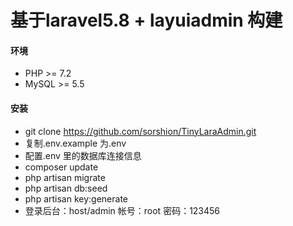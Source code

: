 # 基于laravel5.8 + layuiadmin 构建
#### 环境
* PHP >= 7.2
* MySQL >= 5.5

#### 安装
* git clone https://github.com/sorshion/TinyLaraAdmin.git
* 复制.env.example 为.env
* 配置.env 里的数据库连接信息
* composer update
* php artisan migrate
* php artisan db:seed
* php artisan key:generate
* 登录后台：host/admin   帐号：root  密码：123456
